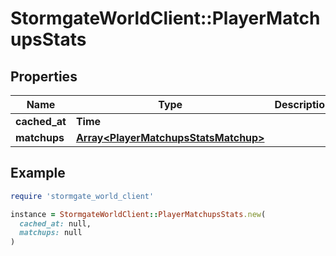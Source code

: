 # StormgateWorldClient::PlayerMatchupsStats

## Properties

| Name | Type | Description | Notes |
| ---- | ---- | ----------- | ----- |
| **cached_at** | **Time** |  |  |
| **matchups** | [**Array&lt;PlayerMatchupsStatsMatchup&gt;**](PlayerMatchupsStatsMatchup.md) |  |  |

## Example

```ruby
require 'stormgate_world_client'

instance = StormgateWorldClient::PlayerMatchupsStats.new(
  cached_at: null,
  matchups: null
)
```

